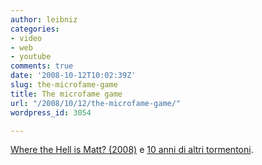 ```yaml
---
author: leibniz
categories:
- video
- web
- youtube
comments: true
date: '2008-10-12T10:02:39Z'
slug: the-microfame-game
title: The microfame game
url: "/2008/10/12/the-microfame-game/"
wordpress_id: 3054

---
```

[Where the Hell is Matt? (2008)](https://www.youtube.com/watch?v=zlfKdbWwruY&eurl=https://www.wherethehellismatt.com/?fbid=fv0fRw3bfCv) e [10 anni di altri tormentoni](https://www.pcworld.com/printable/article/id,151803/printable.html).
